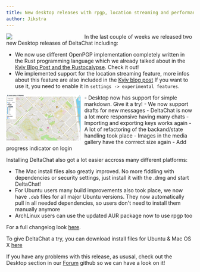 ```yaml
---
title: New desktop releases with rpgp, location streaming and performance improvements
author: Jikstra
---
```


<img src="../assets/blog/20190625-desktop.png" width="200" style="float: left; margin-right: 10px" /> 

In the last couple of weeks we released two new Desktop releases of DeltaChat
including:

- We now use different OpenPGP implementation completely written in the Rust
  programming language which we already talked about in the [Kyiv Blog Post and
  the Rustocalypse](https://delta.chat/en/2019-05-08-xyiv). Check it out!
- We implemented support for the location streaming feature, more infos about
  this feature are also included in the [Kyiv blog post](.https://delta.chat/en/2019-05-08-xyiv)
  If you want to use it, you need to enable it in `settings -> experimental features`.

<img src="../assets/blog/20190625-desktop-location.png" width="200" style="float: left; margin-right: 10px" /> 
- Desktop now has support for simple markdown. Give it a try!
- We now support drafts for new messages
- DeltaChat is now a lot more responsive having many chats
- Importing and exporting keys works again 
- A lot of refactoring of the backand/state handling took place
- Images in the media gallery have the corrrect size again
- Add progress indicator on login

Installing DeltaChat also got a lot easier accross many different platforms:
- The Mac install files also greatly improved. No more fiddling with dependencies
  or security settings, just install it with the .dmg and start DeltaChat!
- For Ubuntu users many build improvements also took place, we now have `.deb` files
  for all major Ubuntu versions. They now automatically pull in all needed
  dependencies, so users don't need to install them manually anymore
- ArchLinux users can use the updated AUR package now to use rpgp too

For a full changelog look [here](https://github.com/deltachat/deltachat-desktop/compare/v0.102.0...v0.104.0). 

To give DeltaChat a try, you can download install files for Ubuntu & Mac OS X [here](https://github.com/deltachat/deltachat-desktop/releases/tag/v0.104.0)

If you have any problems with this release, as ususal, check out the Desktop
section in our [Forum](https://support.delta.chat/c/desktop)
github so we can have a look on it!
